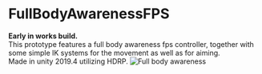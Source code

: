 # FullBodyAwarenessFPS
**Early in works build.**<br>
This prototype features a full body awareness fps controller, together with some simple IK systems for the movement as well as for aiming.<br>
Made in unity 2019.4 utilizing HDRP.
![Full body awareness](https://i.imgur.com/5qLgSKS.png)

